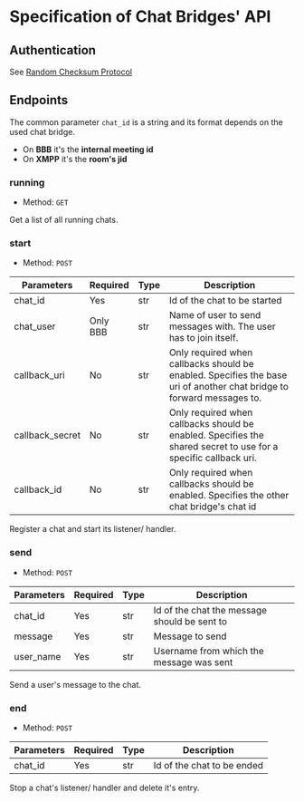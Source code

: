 # Specification of Chat Bridges' API

## Authentication

See [Random Checksum Protocol](https://github.com/myOmikron/rcp)

## Endpoints

The common parameter `chat_id` is a string and its format depends on the used chat bridge.

- On **BBB** it's the **internal meeting id**
- On **XMPP** it's the **room's jid**

### running

- Method: `GET`

Get a list of all running chats.

### start

- Method: `POST`

Parameters      | Required | Type | Description
----------------|----------|------|------------
chat_id         | Yes      | str  | Id of the chat to be started
chat_user       | Only BBB | str  | Name of user to send messages with. The user has to join itself.
callback_uri    | No       | str  | Only required when callbacks should be enabled. Specifies the base uri of another chat bridge to forward messages to.
callback_secret | No       | str  | Only required when callbacks should be enabled. Specifies the shared secret to use for a specific callback uri.
callback_id     | No       | str  | Only required when callbacks should be enabled. Specifies the other chat bridge's chat id

Register a chat and start its listener/ handler.

### send

- Method: `POST`

Parameters | Required | Type | Description
-----------|----------|------|------------
chat_id    | Yes      | str  | Id of the chat the message should be sent to
message    | Yes      | str  | Message to send
user_name  | Yes      | str  | Username from which the message was sent

Send a user's message to the chat.

### end

- Method: `POST`

Parameters | Required | Type | Description
-----------|----------|------|------------
chat_id    | Yes      | str  | Id of the chat to be ended

Stop a chat's listener/ handler and delete it's entry.
